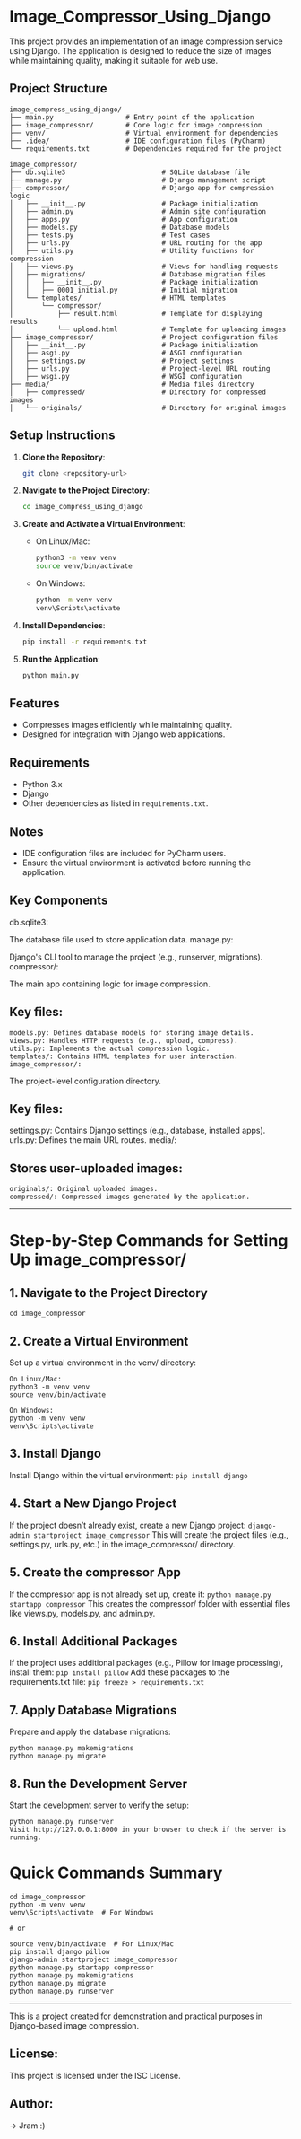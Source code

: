 # Image_Compressor_Using_Django

This project provides an implementation of an image compression service using Django. 
The application is designed to reduce the size of images while maintaining quality, making it suitable for web use.

## Project Structure

```
image_compress_using_django/
├── main.py                  # Entry point of the application
├── image_compressor/        # Core logic for image compression
├── venv/                    # Virtual environment for dependencies
├── .idea/                   # IDE configuration files (PyCharm)
└── requirements.txt         # Dependencies required for the project
```

```
image_compressor/
├── db.sqlite3                        # SQLite database file
├── manage.py                         # Django management script
├── compressor/                       # Django app for compression logic
│   ├── __init__.py                   # Package initialization
│   ├── admin.py                      # Admin site configuration
│   ├── apps.py                       # App configuration
│   ├── models.py                     # Database models
│   ├── tests.py                      # Test cases
│   ├── urls.py                       # URL routing for the app
│   ├── utils.py                      # Utility functions for compression
│   ├── views.py                      # Views for handling requests
│   ├── migrations/                   # Database migration files
│   │   ├── __init__.py               # Package initialization
│   │   ├── 0001_initial.py           # Initial migration
│   └── templates/                    # HTML templates
│       └── compressor/
│           ├── result.html           # Template for displaying results
│           └── upload.html           # Template for uploading images
├── image_compressor/                 # Project configuration files
│   ├── __init__.py                   # Package initialization
│   ├── asgi.py                       # ASGI configuration
│   ├── settings.py                   # Project settings
│   ├── urls.py                       # Project-level URL routing
│   ├── wsgi.py                       # WSGI configuration
├── media/                            # Media files directory
│   ├── compressed/                   # Directory for compressed images
│   └── originals/                    # Directory for original images

```

## Setup Instructions

1. **Clone the Repository**:
   ```bash
   git clone <repository-url>
   ```

2. **Navigate to the Project Directory**:
   ```bash
   cd image_compress_using_django
   ```

3. **Create and Activate a Virtual Environment**:
   - On Linux/Mac:
     ```bash
     python3 -m venv venv
     source venv/bin/activate
     ```
   - On Windows:
     ```bash
     python -m venv venv
     venv\Scripts\activate
     ```

4. **Install Dependencies**:
   ```bash
   pip install -r requirements.txt
   ```

5. **Run the Application**:
   ```bash
   python main.py
   ```

## Features

- Compresses images efficiently while maintaining quality.
- Designed for integration with Django web applications.

## Requirements

- Python 3.x
- Django
- Other dependencies as listed in `requirements.txt`.

## Notes

- IDE configuration files are included for PyCharm users.
- Ensure the virtual environment is activated before running the application.

## Key Components
db.sqlite3:

The database file used to store application data.
manage.py:

Django's CLI tool to manage the project (e.g., runserver, migrations).
compressor/:

The main app containing logic for image compression.
## Key files:
```
models.py: Defines database models for storing image details.
views.py: Handles HTTP requests (e.g., upload, compress).
utils.py: Implements the actual compression logic.
templates/: Contains HTML templates for user interaction.
image_compressor/:
```
The project-level configuration directory.
## Key files:
settings.py: Contains Django settings (e.g., database, installed apps).
urls.py: Defines the main URL routes.
media/:

## Stores user-uploaded images:
```
originals/: Original uploaded images.
compressed/: Compressed images generated by the application.
```
---

# Step-by-Step Commands for Setting Up image_compressor/
## 1. Navigate to the Project Directory
```cd image_compressor```

## 2. Create a Virtual Environment
Set up a virtual environment in the venv/ directory:
```
On Linux/Mac:
python3 -m venv venv
source venv/bin/activate

On Windows:
python -m venv venv
venv\Scripts\activate
```
## 3. Install Django
Install Django within the virtual environment:
```pip install django```

## 4. Start a New Django Project
If the project doesn’t already exist, create a new Django project:
```django-admin startproject image_compressor```
This will create the project files (e.g., settings.py, urls.py, etc.) in the image_compressor/ directory.

## 5. Create the compressor App
If the compressor app is not already set up, create it:
```python manage.py startapp compressor```
This creates the compressor/ folder with essential files like views.py, models.py, and admin.py.

## 6. Install Additional Packages
If the project uses additional packages (e.g., Pillow for image processing), install them:
```pip install pillow```
Add these packages to the requirements.txt file:
```pip freeze > requirements.txt```

## 7. Apply Database Migrations
Prepare and apply the database migrations:
```
python manage.py makemigrations
python manage.py migrate
```

## 8. Run the Development Server
Start the development server to verify the setup:
```
python manage.py runserver
Visit http://127.0.0.1:8000 in your browser to check if the server is running.
```

# Quick Commands Summary
```
cd image_compressor
python -m venv venv
venv\Scripts\activate  # For Windows

# or

source venv/bin/activate  # For Linux/Mac
pip install django pillow
django-admin startproject image_compressor
python manage.py startapp compressor
python manage.py makemigrations
python manage.py migrate
python manage.py runserver
```
---
This is a project created for demonstration and practical purposes in Django-based image compression.

## License:
This project is licensed under the ISC License.

## Author:
-> Jram :)
